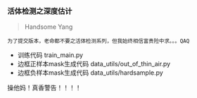 ### 活体检测之深度估计
> Handsome Yang   
```
为了提交版本，老命都不要之活体检测系列，但我始终相信富贵险中求。。。QAQ
```
- 训练代码  train_main.py
- 边框正样本mask生成代码  data_utils/out_of_thin_air.py
- 边框负样本mask生成代码  data_utils/hardsample.py

操他妈！真香警告！！！！

